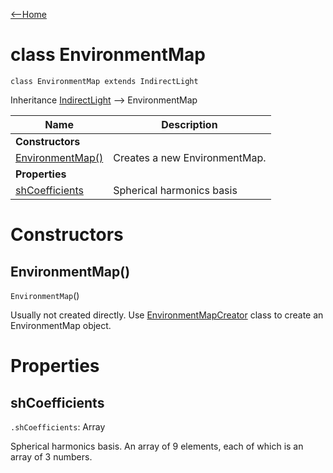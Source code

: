 [<--Home](index.html)

# class EnvironmentMap

`class EnvironmentMap extends IndirectLight`

Inheritance [IndirectLight](IndirectLight.html) --> EnvironmentMap

| Name                                                          | Description                                                    |
| --------------------------------------------------------------| -------------------------------------------------------------- |
| **Constructors**                                              |                                                                |
| [EnvironmentMap()](#environmentmap)                           | Creates a new EnvironmentMap.                                  |
| **Properties**                                                |                                                                |
| [shCoefficients](#shcoefficients)                             | Spherical harmonics basis                                      |

# Constructors

## EnvironmentMap()

`EnvironmentMap`()

Usually not created directly. Use [EnvironmentMapCreator](EnvironmentMapCreator.html) class to create an EnvironmentMap object.

# Properties

## shCoefficients

`.shCoefficients`: Array

Spherical harmonics basis. An array of 9 elements, each of which is an array of 3 numbers.



